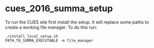 # cues_2016_summa_setup

To run the CUES site first install the setup. It will replace some paths to create a working file manager.
To do this run:
```
./install_local_setup.sh
PATH_TO_SUMMA_EXECUTABLE -m file_manager
```
